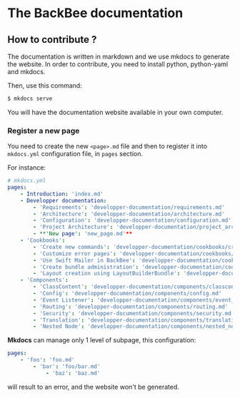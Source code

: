 # The BackBee documentation

## How to contribute ?

The documentation is written in markdown and we use mkdocs to generate the website.
In order to contribute, you need to install python, python-yaml and mkdocs.

Then, use this command:

```bash
$ mkdocs serve
```

You will have the documentation website available in your own computer.

### Register a new page

You need to create the new ``<page>.md`` file and then to register it into ``mkdocs.yml`` configuration file,
in ``pages`` section.

For instance:

```yaml
# mkdocs.yml
pages:
    - Introduction: 'index.md'
    - Developper documentation:
        - 'Requirements': 'developper-documentation/requirements.md'
        - 'Architecture': 'developper-documentation/architecture.md'
        - 'Configuration': 'developper-documentation/configuration.md'
        - 'Project Architecture': 'developper-documentation/project_architecture.md'
        - **'New page': 'new_page.md'**
    - 'Cookbooks':
        - 'Create new commands': 'developper-documentation/cookbooks/create_new_commands.md'
        - 'Customize error pages': 'developper-documentation/cookbooks/customize_error_pages.md'
        - 'Use Swift Mailer in BackBee': 'developper-documentation/cookbooks/use_swift_mailer_in_backbee.md'
        - 'Create bundle administration': 'developper-documentation/cookbooks/create_bundle_administration.md'
        - 'Layout creation using LayoutBuilderBundle': 'developper-documentation/cookbooks/layout_creation.md'
    - 'Components':
        - 'ClassContent': 'developper-documentation/components/classcontent.md'
        - 'Config': 'developper-documentation/components/config.md'
        - 'Event Listener': 'developper-documentation/components/event_listener.md'
        - 'Routing': 'developper-documentation/components/routing.md'
        - 'Security': 'developper-documentation/components/security.md'
        - 'Translation': 'developper-documentation/components/translation.md'
        - 'Nested Node': 'developper-documentation/components/nested_node.md'
```

**Mkdocs** can manage only 1 level of subpage, this configuration:

```yaml
pages:
    - 'foo': 'foo.md'
        - 'bar': 'foo/bar.md'
            - 'baz': 'baz.md'
```

will result to an error, and the website won't be generated.